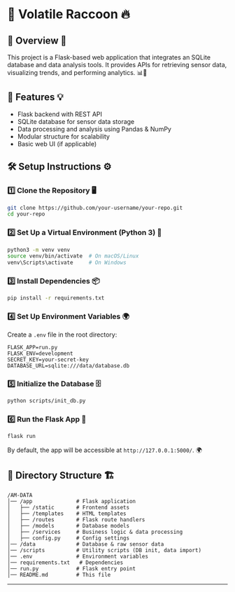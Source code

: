 # 🚀 Volatile Raccoon 🔥

## 📜 Overview 🎯

This project is a Flask-based web application that integrates an SQLite database and data analysis tools. It provides APIs for retrieving sensor data, visualizing trends, and performing analytics. 📊📡

## 🌟 Features 💡

- Flask backend with REST API
- SQLite database for sensor data storage
- Data processing and analysis using Pandas & NumPy
- Modular structure for scalability
- Basic web UI (if applicable)

## 🛠️ Setup Instructions ⚙️

### 1️⃣ Clone the Repository 🖥️

```sh
git clone https://github.com/your-username/your-repo.git
cd your-repo
```

### 2️⃣ Set Up a Virtual Environment (Python 3) 🐍

```sh
python3 -m venv venv
source venv/bin/activate  # On macOS/Linux
venv\Scripts\activate     # On Windows
```

### 3️⃣ Install Dependencies 📦

```sh
pip install -r requirements.txt
```

### 4️⃣ Set Up Environment Variables 🌍

Create a `.env` file in the root directory:

```
FLASK_APP=run.py
FLASK_ENV=development
SECRET_KEY=your-secret-key
DATABASE_URL=sqlite:///data/database.db
```

### 5️⃣ Initialize the Database 🗄️

```sh
python scripts/init_db.py
```

### 6️⃣ Run the Flask App 🚀

```sh
flask run
```

By default, the app will be accessible at `http://127.0.0.1:5000/`. 🌍

## 📂 Directory Structure 🏗️

```
/AM-DATA
│── /app              # Flask application
│   ├── /static       # Frontend assets
│   ├── /templates    # HTML templates
│   ├── /routes       # Flask route handlers
│   ├── /models       # Database models
│   ├── /services     # Business logic & data processing
│   ├── config.py     # Config settings
│── /data             # Database & raw sensor data
│── /scripts          # Utility scripts (DB init, data import)
│── .env              # Environment variables
│── requirements.txt   # Dependencies
│── run.py            # Flask entry point
│── README.md         # This file
```

---
